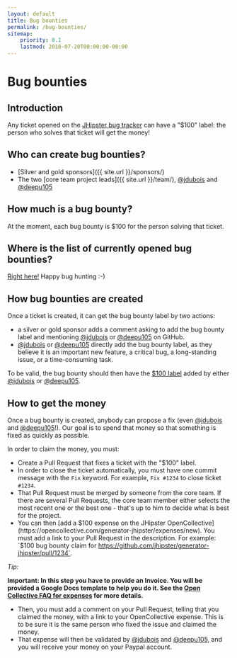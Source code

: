 ```yaml
---
layout: default
title: Bug bounties
permalink: /bug-bounties/
sitemap:
    priority: 0.1
    lastmod: 2018-07-20T00:00:00-00:00
---
```

# <i class="fa fa-usd"></i> Bug bounties

## Introduction

Any ticket opened on the [JHipster bug tracker](https://github.com/jhipster/generator-jhipster/issues?q=is%3Aissue+is%3Aopen+label%3A%24100) can have a "$100" label: the person who solves that ticket will get the money!

## Who can create bug bounties?

- [Silver and gold sponsors]({{ site.url }}/sponsors/)
- The two [core team project leads]({{ site.url }}/team/), [@jdubois](https://github.com/jdubois) and [@deepu105](https://github.com/deepu105)

## How much is a bug bounty?

At the moment, each bug bounty is $100 for the person solving that ticket.

## Where is the list of currently opened bug bounties?

[Right here!](https://github.com/jhipster/generator-jhipster/labels/%24100) Happy bug hunting :-)

## How bug bounties are created

Once a ticket is created, it can get the bug bounty label by two actions:

- a silver or gold sponsor adds a comment asking to add the bug bounty label and mentioning [@jdubois](https://github.com/jdubois) or [@deepu105](https://github.com/deepu105) on GitHub.
- [@jdubois](https://github.com/jdubois) or [@deepu105](https://github.com/deepu105) directly add the bug bounty label, as they believe it is an important new feature, a critical bug, a long-standing issue, or a time-consuming task.

To be valid, the bug bounty should then have the [$100 label](https://github.com/jhipster/generator-jhipster/labels/%24100) added by either
[@jdubois](https://github.com/jdubois) or [@deepu105](https://github.com/deepu105).

## How to get the money

Once a bug bounty is created, anybody can propose a fix (even [@jdubois](https://github.com/jdubois) and [@deepu105](https://github.com/deepu105)!). Our goal is to spend that money so that something is fixed as quickly as possible.

In order to claim the money, you must:

- Create a Pull Request that fixes a ticket with the "$100" label.
- In order to close the ticket automatically, you must have one commit message with the `Fix` keyword. For example, `Fix #1234` to close ticket `#1234`.
- That Pull Request must be merged by someone from the core team. If there are several Pull Requests, the core team member either selects the most recent one or the best one - that's up to him to decide what is best for the project.
- You can then [add a $100 expense on the JHipster OpenCollective](https://opencollective.com/generator-jhipster/expenses/new). You must add a link to your Pull Request in the description. For example: `$100 bug bounty claim for https://github.com/jhipster/generator-jhipster/pull/1234`.

<div class="alert alert-error"><i>Tip: </i>

**Important: In this step you have to provide an Invoice. You will be provided a Google Docs template to help you do it. See the [Open Collective FAQ for expenses](https://opencollective.com/faq/expenses) for more details.**

</div>

- Then, you must add a comment on your Pull Request, telling that you claimed the money, with a link to your OpenCollective expense. This is to be sure it is the same person who fixed the issue and claimed the money.
- That expense will then be validated by [@jdubois](https://github.com/jdubois) and [@deepu105](https://github.com/deepu105), and you will receive your money on your Paypal account.

